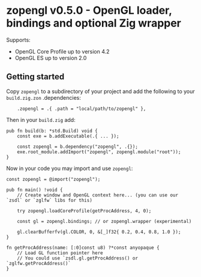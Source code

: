 # zopengl v0.5.0 - OpenGL loader, bindings and optional Zig wrapper

Supports:
  * OpenGL Core Profile up to version 4.2
  * OpenGL ES up to version 2.0

## Getting started

Copy `zopengl` to a subdirectory of your project and add the following to your `build.zig.zon` .dependencies:
```zig
    .zopengl = .{ .path = "local/path/to/zopengl" },
```

Then in your `build.zig` add:

```zig
pub fn build(b: *std.Build) void {
    const exe = b.addExecutable(.{ ... });

    const zopengl = b.dependency("zopengl", .{});
    exe.root_module.addImport("zopengl", zopengl.module("root"));
}
```

Now in your code you may import and use `zopengl`:

```zig
const zopengl = @import("zopengl");

pub fn main() !void {
    // Create window and OpenGL context here... (you can use our `zsdl` or `zglfw` libs for this)

    try zopengl.loadCoreProfile(getProcAddress, 4, 0);

    const gl = zopengl.bindings; // or zopengl.wrapper (experimental)

    gl.clearBufferfv(gl.COLOR, 0, &[_]f32{ 0.2, 0.4, 0.8, 1.0 });
}

fn getProcAddress(name: [:0]const u8) ?*const anyopaque {
    // Load GL function pointer here
    // You could use `zsdl.gl.getProcAddress() or `zglfw.getProcAddress()`
}
```
